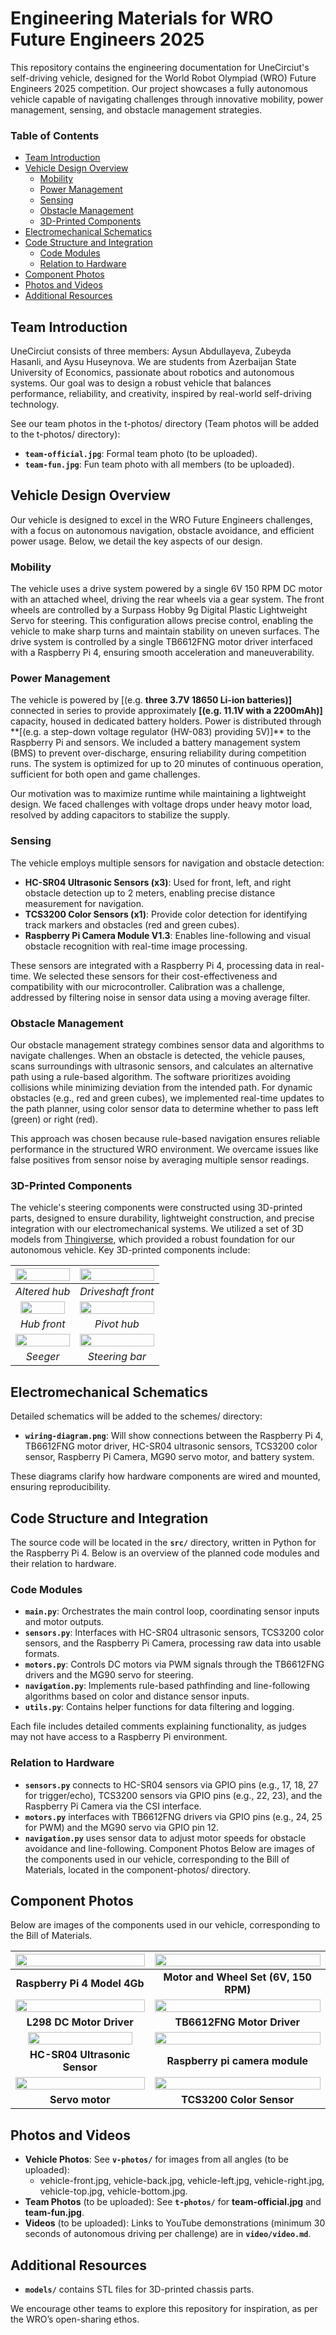 # Engineering Materials for WRO Future Engineers 2025

This repository contains the engineering documentation for UneCirciut's self-driving vehicle, designed for the World Robot Olympiad (WRO) Future Engineers 2025 competition. Our project showcases a fully autonomous vehicle capable of navigating challenges through innovative mobility, power management, sensing, and obstacle management strategies.

### Table of Contents
- [Team Introduction](#team-introduction)
- [Vehicle Design Overview](#vehicle-design-overview)
  - [Mobility](#mobility)
  - [Power Management](#power-management)
  - [Sensing](#sensing)
  - [Obstacle Management](#obstacle-management)
  - [3D-Printed Components](#3d-printed-components)
- [Electromechanical Schematics](#electromechanical-schematics)
- [Code Structure and Integration](#code-structure-and-integration)
  - [Code Modules](#code-modules)
  - [Relation to Hardware](#relation-to-hardware)
- [Component Photos](#component-photos)
- [Photos and Videos](#photos-and-videos)
- [Additional Resources](#additional-resources)

## Team Introduction

UneCirciut consists of three members: Aysun Abdullayeva, Zubeyda Hasanli, and Aysu Huseynova. We are students from Azerbaijan State University of Economics, passionate about robotics and autonomous systems. Our goal was to design a robust vehicle that balances performance, reliability, and creativity, inspired by real-world self-driving technology.

See our team photos in the t-photos/ directory (Team photos will be added to the t-photos/ directory):

- **`team-official.jpg`**: Formal team photo (to be uploaded).
- **`team-fun.jpg`**: Fun team photo with all members (to be uploaded).

## Vehicle Design Overview

Our vehicle is designed to excel in the WRO Future Engineers challenges, with a focus on autonomous navigation, obstacle avoidance, and efficient power usage. Below, we detail the key aspects of our design.

### Mobility

The vehicle uses a drive system powered by a single 6V 150 RPM DC motor with an attached wheel, driving the rear wheels via a gear system. The front wheels are controlled by a Surpass Hobby 9g Digital Plastic Lightweight Servo for steering. This configuration allows precise control, enabling the vehicle to make sharp turns and maintain stability on uneven surfaces. The drive system is controlled by a single TB6612FNG motor driver interfaced with a Raspberry Pi 4, ensuring smooth acceleration and maneuverability.

### Power Management

The vehicle is powered by [(e.g. **three 3.7V 18650 Li-ion batteries)]** connected in series to provide approximately **[(e.g. 11.1V with a 2200mAh)]** capacity, housed in dedicated battery holders. Power is distributed through **[(e.g. a step-down voltage regulator (HW-083) providing 5V)]\*\* to the Raspberry Pi and sensors. We included a battery management system (BMS) to prevent over-discharge, ensuring reliability during competition runs. The system is optimized for up to 20 minutes of continuous operation, sufficient for both open and game challenges.

Our motivation was to maximize runtime while maintaining a lightweight design. We faced challenges with voltage drops under heavy motor load, resolved by adding capacitors to stabilize the supply.

### Sensing

The vehicle employs multiple sensors for navigation and obstacle detection:

- **HC-SR04 Ultrasonic Sensors (x3)**: Used for front, left, and right obstacle detection up to 2 meters, enabling precise distance measurement for navigation.
- **TCS3200 Color Sensors (x1)**: Provide color detection for identifying track markers and obstacles (red and green cubes).
- **Raspberry Pi Camera Module V1.3**: Enables line-following and visual obstacle recognition with real-time image processing.

These sensors are integrated with a Raspberry Pi 4, processing data in real-time. We selected these sensors for their cost-effectiveness and compatibility with our microcontroller. Calibration was a challenge, addressed by filtering noise in sensor data using a moving average filter.

### Obstacle Management

Our obstacle management strategy combines sensor data and algorithms to navigate challenges. When an obstacle is detected, the vehicle pauses, scans surroundings with ultrasonic sensors, and calculates an alternative path using a rule-based algorithm. The software prioritizes avoiding collisions while minimizing deviation from the intended path. For dynamic obstacles (e.g., red and green cubes), we implemented real-time updates to the path planner, using color sensor data to determine whether to pass left (green) or right (red).

This approach was chosen because rule-based navigation ensures reliable performance in the structured WRO environment. We overcame issues like false positives from sensor noise by averaging multiple sensor readings.

### 3D-Printed Components

The vehicle's steering components were constructed using 3D-printed parts, designed to ensure durability, lightweight construction, and precise integration with our electromechanical systems. We utilized a set of 3D models from [Thingiverse](https://www.thingiverse.com/thing:4772279), which provided a robust foundation for our autonomous vehicle. Key 3D-printed components include:

| <img src="models/altered_driveshaft.png" width="100%" /> | <img src="models/driveshaft_front.png" width="100%" /> | 
| :--: | :--: | 
| *Altered hub* | *Driveshaft front* |
| <img src="models/Hub_front.png" width="90%" /> | <img src="models/pivot_hub.png" width="100%" /> | 
| *Hub front* | *Pivot hub* |
| <img src="models/seeger.png" width="100%" /> | <img src="models/steering_bar.png" width="100%" /> | 
| *Seeger* | *Steering bar* |


## Electromechanical Schematics

Detailed schematics will be added to the schemes/ directory:

- **`wiring-diagram.png`**: Will show connections between the Raspberry Pi 4, TB6612FNG motor driver, HC-SR04 ultrasonic sensors, TCS3200 color sensor, Raspberry Pi Camera, MG90 servo motor, and battery system.

These diagrams clarify how hardware components are wired and mounted, ensuring reproducibility.

## Code Structure and Integration

The source code will be located in the **`src/`** directory, written in Python for the Raspberry Pi 4. Below is an overview of the planned code modules and their relation to hardware.

### Code Modules

- **`main.py`**: Orchestrates the main control loop, coordinating sensor inputs and motor outputs.
- **`sensors.py`**: Interfaces with HC-SR04 ultrasonic sensors, TCS3200 color sensors, and the Raspberry Pi Camera, processing raw data into usable formats.
- **`motors.py`**: Controls DC motors via PWM signals through the TB6612FNG drivers and the MG90 servo for steering.
- **`navigation.py`**: Implements rule-based pathfinding and line-following algorithms based on color and distance sensor inputs.
- **`utils.py`**: Contains helper functions for data filtering and logging.

Each file includes detailed comments explaining functionality, as judges may not have access to a Raspberry Pi environment.

### Relation to Hardware

- **`sensors.py`** connects to HC-SR04 sensors via GPIO pins (e.g., 17, 18, 27 for trigger/echo), TCS3200 sensors via GPIO pins (e.g., 22, 23), and the Raspberry Pi Camera via the CSI interface.
- **`motors.py`** interfaces with TB6612FNG drivers via GPIO pins (e.g., 24, 25 for PWM) and the MG90 servo via GPIO pin 12.
- **`navigation.py`** uses sensor data to adjust motor speeds for obstacle avoidance and line-following.
  Component Photos
  Below are images of the components used in our vehicle, corresponding to the Bill of Materials, located in the component-photos/ directory.

## Component Photos

Below are images of the components used in our vehicle, corresponding to the Bill of Materials.

| <img src="component-photos/raspberry_pi_4.webp" width="100%" /> | <img src="component-photos/motor_wheel_150rpm.webp" width="100%" /> | 
| :--: | :--: | 
| **Raspberry Pi 4 Model 4Gb** | **Motor and Wheel Set (6V, 150 RPM)** |
| <img src="component-photos/L298_DC_Motor_Driver.jpg" width="100%" /> | <img src="component-photos/tb6612fng_driver.webp" width="100%" /> | 
| **L298 DC Motor Driver** | **TB6612FNG Motor Driver** |
| <img src="component-photos/hc_sr04_sensor.webp" width="90%" /> | <img src="component-photos/camera_module_v1_3.webp" width="100%" /> | 
| **HC-SR04 Ultrasonic Sensor** | **Raspberry pi camera module** |
| <img src="component-photos/surpass_hobby_servo.webp" width="100%" /> | <img src="component-photos/tcs3200_sensor.webp" width="100%" /> | 
| **Servo motor** | **TCS3200 Color Sensor** |

## Photos and Videos

- **Vehicle Photos**: See **`v-photos/`** for images from all angles (to be uploaded):
  - vehicle-front.jpg, vehicle-back.jpg, vehicle-left.jpg, vehicle-right.jpg, vehicle-top.jpg, vehicle-bottom.jpg.
- **Team Photos** (to be uploaded): See **`t-photos/`** for **team-official.jpg** and **team-fun.jpg**.
- **Videos** (to be uploaded): Links to YouTube demonstrations (minimum 30 seconds of autonomous driving per challenge) are in **`video/video.md`**.

## Additional Resources

- **`models/`** contains STL files for 3D-printed chassis parts.

We encourage other teams to explore this repository for inspiration, as per the WRO’s open-sharing ethos.
